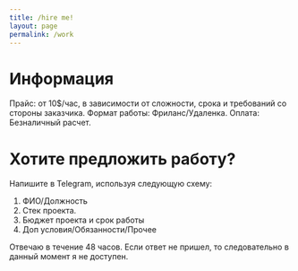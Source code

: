 ```yaml
---
title: /hire me!
layout: page
permalink: /work
---
```

# Информация
Прайс: от 10$/час, в зависимости от сложности, срока и требований со стороны заказчика.
Формат работы: Фриланс/Удаленка.
Оплата: Безналичный расчет.

# Хотите предложить работу?
Напишите в Telegram, используя следующую схему:
1. ФИО/Должность
2. Стек проекта.
3. Бюджет проекта и срок работы
4. Доп условия/Обязанности/Прочее

Отвечаю в течение 48 часов. Если ответ не пришел, то следовательно в данный момент я не доступен.
